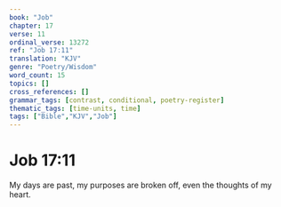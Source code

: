```yaml
---
book: "Job"
chapter: 17
verse: 11
ordinal_verse: 13272
ref: "Job 17:11"
translation: "KJV"
genre: "Poetry/Wisdom"
word_count: 15
topics: []
cross_references: []
grammar_tags: [contrast, conditional, poetry-register]
thematic_tags: [time-units, time]
tags: ["Bible","KJV","Job"]
---
```


# Job 17:11

My days are past, my purposes are broken off, even the thoughts of my heart.
